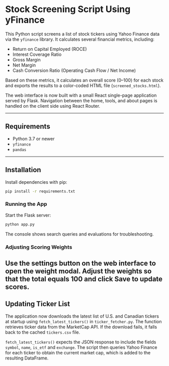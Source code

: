 # Stock Screening Script Using yFinance

This Python script screens a list of stock tickers using Yahoo Finance data via the `yfinance` library. It calculates several financial metrics, including:

- Return on Capital Employed (ROCE)
- Interest Coverage Ratio
- Gross Margin
- Net Margin
- Cash Conversion Ratio (Operating Cash Flow / Net Income)

Based on these metrics, it calculates an overall score (0–100) for each stock and exports the results to a color-coded HTML file (`screened_stocks.html`).

The web interface is now built with a small React single-page application served by Flask. Navigation between the home, tools, and about pages is handled on the client side using React Router.

---

## Requirements

- Python 3.7 or newer
- `yfinance`
- `pandas`

---

## Installation
Install dependencies with pip:
```bash
pip install -r requirements.txt
```

### Running the App
Start the Flask server:

```bash
python app.py
```

The console shows search queries and evaluations for troubleshooting.

### Adjusting Scoring Weights
Use the settings button on the web interface to open the weight modal. Adjust the
weights so that the total equals 100 and click **Save** to update scores.
---
## Updating Ticker List
The application now downloads the latest list of U.S. and Canadian tickers at
startup using `fetch_latest_tickers()` in `ticker_fetcher.py`. The function
retrieves ticker data from the MarketCap API. If the download fails, it falls
back to the cached `tickers.csv` file.

`fetch_latest_tickers()` expects the JSON response to include the fields
`symbol`, `name`, `is_etf` and `exchange`. The script then queries Yahoo
Finance for each ticker to obtain the current market cap, which is added to the
resulting DataFrame.
